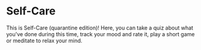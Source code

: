# Self-Care
This is Self-Care (quarantine edition)! Here, you can take a quiz about what you've done during this time, track your mood and rate it, play a short game or meditate to relax your mind. 
